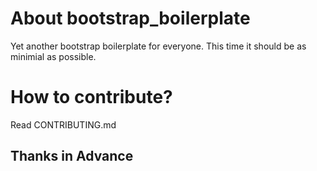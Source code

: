 # About bootstrap_boilerplate
Yet another bootstrap boilerplate for everyone. This time it should be as minimial as possible.

# How to contribute?
Read CONTRIBUTING.md

## Thanks in Advance
